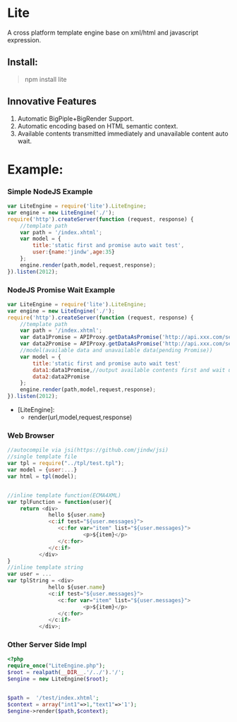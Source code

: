 # Lite
A cross platform template engine base on xml/html and javascript expression.

Install:
-------
>npm install lite


Innovative Features 
-------
1. Automatic BigPiple+BigRender Support.
2. Automatic encoding based on HTML semantic context.
3. Available contents transmitted immediately  and unavailable content auto wait.


Example:
====



### Simple NodeJS Example

```javascript
var LiteEngine = require('lite').LiteEngine;
var engine = new LiteEngine('./');
require('http').createServer(function (request, response) {
    //template path
    var path = '/index.xhtml';
    var model = {
        title:'static first and promise auto wait test',
        user:{name:'jindw',age:35}
    };
    engine.render(path,model,request,response);
}).listen(2012);
```


### NodeJS Promise Wait Example
```javascript
var LiteEngine = require('lite').LiteEngine;
var engine = new LiteEngine('./');
require('http').createServer(function (request, response) {
    //template path
    var path = '/index.xhtml';
    var data1Promise = APIProxy.getDataAsPromise('http://api.xxx.com/search?keyword=data1&...')
    var data2Promise = APIProxy.getDataAsPromise('http://api.xxx.com/search?keyword=data2&...')
    //model(available data and unavailable data(pending Promise))
    var model = {
        title:'static first and promise auto wait test'
        data1:data1Promise,//output available contents first and wait until the promise is ready!!
        data2:data2Promise
    };
    engine.render(path,model,request,response);
}).listen(2012);
```

 * [LiteEngine]:
    * render(url,model,request,response)


### Web Browser
```javascript
//autocompile via jsi(https://github.com/jindw/jsi) 
//single template file
var tpl = require("../tpl/test.tpl");
var model = {user:...}
var html = tpl(model);


//inline template function(ECMA4XML)
var tplFunction = function(user){
    return <div>
             hello ${user.name}
             <c:if test="${user.messages}">
                <c:for var="item" list="${user.messages}">
                        <p>${item}</p>
                </c:for>
             </c:if>
          </div>
}
//inline template string
var user = ...
var tplString = <div>
             hello ${user.name}
             <c:if test="${user.messages}">
                <c:for var="item" list="${user.messages}">
                        <p>${item}</p>
                </c:for>
             </c:if>
          </div>;

```

### Other Server Side Impl

```php
<?php
require_once("LiteEngine.php");
$root = realpath(__DIR__.'/../').'/';
$engine = new LiteEngine($root);


$path =  '/test/index.xhtml';
$context = array("int1"=>1,"text1"=>'1');
$engine->render($path,$context);
```